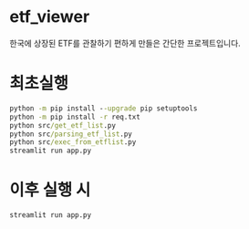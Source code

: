 # etf_viewer
한국에 상장된 ETF를 관찰하기 편하게 만들은 간단한 프로젝트입니다.

# 최초실행
```cmd
python -m pip install --upgrade pip setuptools
python -m pip install -r req.txt
python src/get_etf_list.py
python src/parsing_etf_list.py
python src/exec_from_etflist.py
streamlit run app.py
```

# 이후 실행 시
```cmd
streamlit run app.py
```